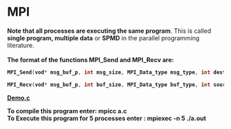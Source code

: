 # MPI
**Note that all processes are executing the same program**. This is called **single program, multiple data** or **SPMD** in the parallel programming literature.<br><br>
<Strong>The format of the functions MPI_Send and MPI_Recv  are:<strong>
```c
MPI_Send(vod* msg_buf_p, int msg_size, MPI_Data_type msg_type, int dest, int tag, MPI_Comm communicator)

MPI_Recv(vod* msg_buf_p, int buf_size, MPI_Data_type buf_type, int source, int tag, MPI_Comm communicator, MPI_Status* status_p)
```

[Demo.c](https://github.com/Mira-Qiu/MPI/blob/master/MPI_Demo1.c)<br>

To compile this program enter: <strong>mpicc a.c</strong><br>
To Execute this program for 5 processes enter : <strong> mpiexec -n 5 ./a.out</strong><br>

